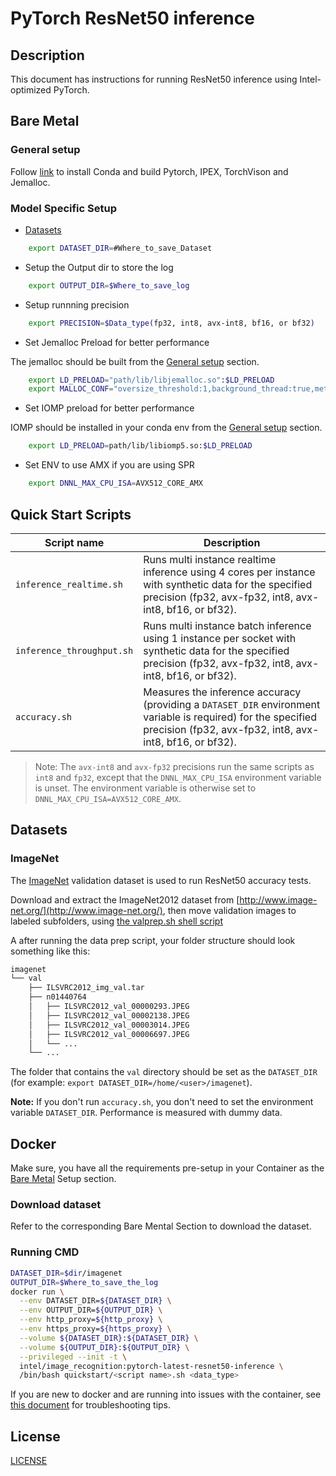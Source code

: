 <!--- 0. Title -->
# PyTorch ResNet50 inference

<!-- 10. Description -->
## Description

This document has instructions for running ResNet50 inference using
Intel-optimized PyTorch.

## Bare Metal

### General setup

Follow [link](/docs/general/pytorch/BareMetalSetup.md) to install Conda and build Pytorch, IPEX, TorchVison and Jemalloc.

### Model Specific Setup

* [Datasets](#dataset)

```bash
    export DATASET_DIR=#Where_to_save_Dataset
```

* Setup the Output dir to store the log

```bash
    export OUTPUT_DIR=$Where_to_save_log
```

* Setup runnning precision

```bash
    export PRECISION=$Data_type(fp32, int8, avx-int8, bf16, or bf32)
```

* Set Jemalloc Preload for better performance

The jemalloc should be built from the [General setup](#general-setup) section.

```bash
    export LD_PRELOAD="path/lib/libjemalloc.so":$LD_PRELOAD
    export MALLOC_CONF="oversize_threshold:1,background_thread:true,metadata_thp:auto,dirty_decay_ms:9000000000,muzzy_decay_ms:9000000000"
```

* Set IOMP preload for better performance

IOMP should be installed in your conda env from the [General setup](#general-setup) section.

```bash
    export LD_PRELOAD=path/lib/libiomp5.so:$LD_PRELOAD
```

* Set ENV to use AMX if you are using SPR

```bash
    export DNNL_MAX_CPU_ISA=AVX512_CORE_AMX
```

<!--- 40. Quick Start Scripts -->
## Quick Start Scripts

| Script name | Description |
|-------------|-------------|
| `inference_realtime.sh` | Runs multi instance realtime inference using 4 cores per instance with synthetic data for the specified precision (fp32, avx-fp32, int8, avx-int8, bf16, or bf32). |
| `inference_throughput.sh` | Runs multi instance batch inference using 1 instance per socket with synthetic data for the specified precision (fp32, avx-fp32, int8, avx-int8, bf16, or bf32). |
| `accuracy.sh` | Measures the inference accuracy (providing a `DATASET_DIR` environment variable is required) for the specified precision (fp32, avx-fp32, int8, avx-int8, bf16, or bf32). |

> Note: The `avx-int8` and `avx-fp32` precisions run the same scripts as `int8` and `fp32`, except that the
> `DNNL_MAX_CPU_ISA` environment variable is unset. The environment variable is
> otherwise set to `DNNL_MAX_CPU_ISA=AVX512_CORE_AMX`.

## Datasets

### ImageNet

The [ImageNet](http://www.image-net.org/) validation dataset is used to run ResNet50
accuracy tests.

Download and extract the ImageNet2012 dataset from [http://www.image-net.org/](http://www.image-net.org/),
then move validation images to labeled subfolders, using
[the valprep.sh shell script](https://raw.githubusercontent.com/soumith/imagenetloader.torch/master/valprep.sh)

A after running the data prep script, your folder structure should look something like this:

```txt
imagenet
└── val
    ├── ILSVRC2012_img_val.tar
    ├── n01440764
    │   ├── ILSVRC2012_val_00000293.JPEG
    │   ├── ILSVRC2012_val_00002138.JPEG
    │   ├── ILSVRC2012_val_00003014.JPEG
    │   ├── ILSVRC2012_val_00006697.JPEG
    │   └── ...
    └── ...
```

The folder that contains the `val` directory should be set as the
`DATASET_DIR` (for example: `export DATASET_DIR=/home/<user>/imagenet`).

**Note:** If you don't run `accuracy.sh`, you don't need to set the environment variable `DATASET_DIR`. Performance is measured with dummy data.

## Docker

Make sure, you have all the requirements pre-setup in your Container as the [Bare Metal](#bare-metal) Setup section.

### Download dataset

Refer to the corresponding Bare Mental Section to download the dataset.

### Running CMD

```bash
DATASET_DIR=$dir/imagenet
OUTPUT_DIR=$Where_to_save_the_log
docker run \
  --env DATASET_DIR=${DATASET_DIR} \
  --env OUTPUT_DIR=${OUTPUT_DIR} \
  --env http_proxy=${http_proxy} \
  --env https_proxy=${https_proxy} \
  --volume ${DATASET_DIR}:${DATASET_DIR} \
  --volume ${OUTPUT_DIR}:${OUTPUT_DIR} \
  --privileged --init -t \
  intel/image_recognition:pytorch-latest-resnet50-inference \
  /bin/bash quickstart/<script name>.sh <data_type>
```

If you are new to docker and are running into issues with the container,
see [this document](https://github.com/IntelAI/models/tree/master/docs/general/docker.md)
for troubleshooting tips.

<!--- 80. License -->
## License

[LICENSE](/LICENSE)
